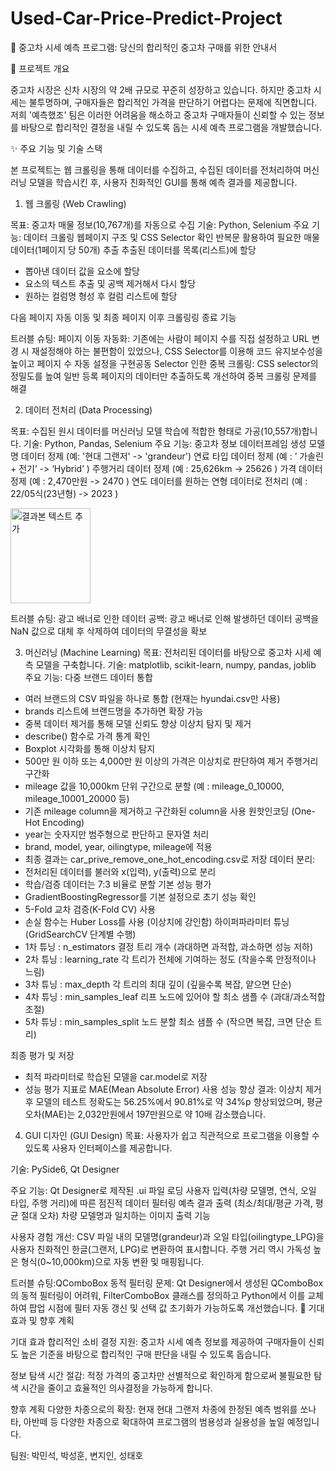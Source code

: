 # Used-Car-Price-Predict-Project

🚗 중고차 시세 예측 프로그램: 당신의 합리적인 중고차 구매를 위한 안내서

🌟 프로젝트 개요

중고차 시장은 신차 시장의 약 2배 규모로 꾸준히 성장하고 있습니다. 하지만 중고차 시세는 불투명하며, 구매자들은 합리적인 가격을 판단하기 어렵다는 문제에 직면합니다. 저희 '예측했조' 팀은 이러한 어려움을 해소하고 중고차 구매자들이 신뢰할 수 있는 정보를 바탕으로 합리적인 결정을 내릴 수 있도록 돕는 시세 예측 프로그램을 개발했습니다.

✨ 주요 기능 및 기술 스택

본 프로젝트는 웹 크롤링을 통해 데이터를 수집하고, 수집된 데이터를 전처리하여 머신러닝 모델을 학습시킨 후, 사용자 친화적인 GUI를 통해 예측 결과를 제공합니다.

1. 웹 크롤링 (Web Crawling)

목표: 중고차 매물 정보(10,767개)를 자동으로 수집
기술: Python, Selenium
주요 기능:
데이터 크롤링
웹페이지 구조 및 CSS Selector 확인
반복문 활용하여 필요한 매물 데이터(1페이지 당 50개)  추출
추출된 데이터를 목록(리스트)에 할당
-  뽑아낸 데이터 값을 요소에 할당
-  요소의 텍스트 추출 및 공백 제거해서 다시 할당
-  원하는 컬럼명 형성 후 컬럼 리스트에 할당

다음 페이지 자동 이동 및 최종 페이지 이후 크롤링링 종료 기능 

트러블 슈팅:
페이지 이동 자동화: 기존에는 사람이 페이지 수를 직접 설정하고 URL 변경 시 재설정해야 하는 불편함이 있었으나, CSS Selector를 이용해 코드 유지보수성을 높이고 페이지 수 자동 설정을 구현공동 Selector 인한 중복 크롤링: CSS selector의 정밀도를 높여 일반 등록 페이지의 데이터만 추출하도록 개선하여 중복 크롤링 문제를 해결


2. 데이터 전처리 (Data Processing)

목표: 수집된 원시 데이터를 머신러닝 모델 학습에 적합한 형태로 가공(10,557개)합니다.
기술: Python, Pandas, Selenium
주요 기능:
중고차 정보 데이터프레임 생성
모델명 데이터 정제 (예: '현대 그랜저' -> 'grandeur')
연료 타입 데이터 정제 (예 : ’ 가솔린 + 전기’ -> ‘Hybrid’ ) 
주행거리 데이터 정제 (예 : 25,626km -> 25626 )
가격 데이터 정제 (예 : 2,470만원 -> 2470 )
연도 데이터를 원하는 연형 데이터로 전처리 (예 : 22/05식(23년형) -> 2023 )


<img width="128" height="152" alt="결과본 텍스트 추가" src="https://github.com/user-attachments/assets/1e18654c-cb8d-4c38-b4e8-c5d8366ed7ff" />


트러블 슈팅:
광고 배너로 인한 데이터 공백: 광고 배너로 인해 발생하던 데이터 공백을 NaN 값으로 대체 후 삭제하여 데이터의 무결성을 확보

3. 머신러닝 (Machine Learning)
목표: 전처리된 데이터를 바탕으로 중고차 시세 예측 모델을 구축합니다.
기술: matplotlib, scikit-learn, numpy, pandas, joblib
주요 기능:
다중 브랜드 데이터 통합 
- 여러 브랜드의 CSV 파일을 하나로 통합 (현재는 hyundai.csv만 사용)
- brands 리스트에 브랜드명을 추가하면 확장 가능
- 중복 데이터 제거를 통해 모델 신뢰도 향상
이상치 탐지 및 제거 
- describe() 함수로 가격 통계 확인
- Boxplot 시각화를 통해 이상치 탐지
- 500만 원 이하 또는 4,000만 원 이상의 가격은 이상치로 판단하여 제거
주행거리 구간화
- mileage 값을 10,000km 단위 구간으로 분할
 (예 : mileage_0_10000, mileage_10001_20000 등)
- 기존 mileage column을 제거하고 구간화된 column을 사용
원핫인코딩 (One-Hot Encoding)
- year는 숫자지만 범주형으로 판단하고 문자열 처리
- brand, model, year, oilingtype, mileage에 적용
- 최종 결과는 car_prive_remove_one_hot_encoding.csv로 저장
데이터 분리:
- 전처리된 데이터를 불러와 x(입력), y(출력)으로 분리
- 학습/검증 데이터는 7:3 비율로 분할
기본 성능 평가
- GradientBoostingRegressor를 기본 설정으로 초기 성능 확인
- 5-Fold 교차 검증(K-Fold CV) 사용
- 손실 함수는 Huber Loss를 사용 (이상치에 강인함)
하이퍼파라미터 튜닝(GridSearchCV 단계별 수행)
- 1차 튜닝 : n_estimators
  결정 트리 개수 (과대하면 과적합, 과소하면 성능 저하)
- 2차 튜닝 : learning_rate
  각 트리가 전체에 기여하는 정도 (작을수록 안정적이나 느림)
- 3차 튜닝 : max_depth
  각 트리의 최대 깊이 (깊을수록 복잡, 얕으면 단순)
- 4차 튜닝 : min_samples_leaf
  리프 노드에 있어야 할 최소 샘플 수 (과대/과소적합 조절)
- 5차 튜닝 : min_samples_split
  노드 분할 최소 샘플 수 (작으면 복잡, 크면 단순 트리)

최종 평가 및 저장
- 최적 파라미터로 학습된 모델을 car.model로 저장
- 성능 평가 지표로 MAE(Mean Absolute Error) 사용
성능 향상 결과: 이상치 제거 후 모델의 테스트 정확도는 56.25%에서 90.81%로 약 34%p 향상되었으며, 평균 오차(MAE)는 2,032만원에서 197만원으로 약 10배 감소했습니다.

4. GUI 디자인 (GUI Design)
목표: 사용자가 쉽고 직관적으로 프로그램을 이용할 수 있도록 사용자 인터페이스를 제공합니다.

기술: PySide6, Qt Designer

주요 기능:
Qt Designer로 제작된 .ui 파일 로딩
사용자 입력(차량 모델명, 연식, 오일 타입, 주행 거리)에 따른 점진적 데이터 필터링
예측 결과 출력 (최소/최대/평균 가격, 평균 절대 오차)
차량 모델명과 일치하는 이미지 출력 기능

사용자 경험 개선: CSV 파일 내의 모델명(grandeur)과 오일 타입(oilingtype_LPG)을 사용자 친화적인 한글(그랜저, LPG)로 변환하여 표시합니다. 주행 거리 역시 가독성 높은 형식(0~10,000km)으로 자동 변환 및 매핑됩니다.

트러블 슈팅:QComboBox 동적 필터링 문제: Qt Designer에서 생성된 QComboBox의 동적 필터링이 어려워, FilterComboBox 클래스를 정의하고 Python에서 이를 교체하여 팝업 시점에 필터 자동 갱신 및 선택 값 초기화가 가능하도록 개선했습니다.
🚀 기대 효과 및 향후 계획

기대 효과
합리적인 소비 결정 지원: 중고차 시세 예측 정보를 제공하여 구매자들이 신뢰도 높은 기준을 바탕으로 합리적인 구매 판단을 내릴 수 있도록 돕습니다.

정보 탐색 시간 절감: 적정 가격의 중고차만 선별적으로 확인하게 함으로써 불필요한 탐색 시간을 줄이고 효율적인 의사결정을 가능하게 합니다.

향후 계획
다양한 차종으로의 확장: 현재 현대 그랜저 차종에 한정된 예측 범위를 쏘나타, 아반떼 등 다양한 차종으로 확대하여 프로그램의 범용성과 실용성을 높일 예정입니다.

팀원: 박민석, 박성훈, 변지인, 성태호 

